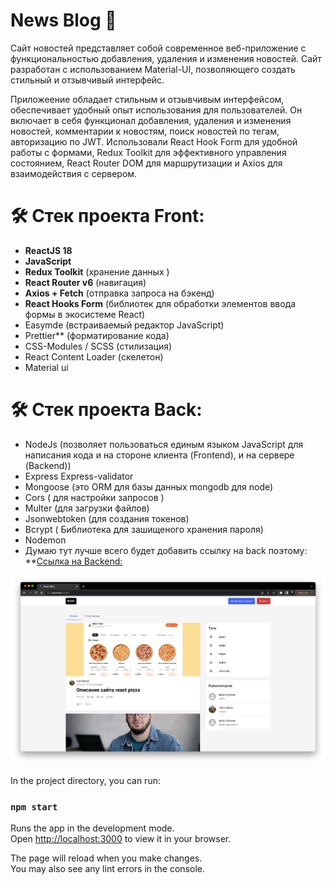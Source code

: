 # News Blog 📰

Cайт новостей представляет собой современное веб-приложение с функциональностью добавления, удаления и изменения новостей. Сайт разработан с использованием Material-UI, позволяющего создать стильный и отзывчивый интерфейс.

Приложеение обладает стильным и отзывчивым интерфейсом, обеспечивает удобный опыт использования для пользователей. Он включает в себя функционал добавления, удаления и изменения новостей, комментарии к новостям, поиск новостей по тегам, авторизацию по JWT. Использовали React Hook Form для удобной работы с формами, Redux Toolkit для эффективного управления состоянием, React Router DOM для маршрутизации и Axios для взаимодействия с сервером.

# 🛠 Стек проекта Front:

- **ReactJS 18**
- **JavaScript**
- **Redux Toolkit** (хранение данных )
- **React Router v6** (навигация)
- **Axios + Fetch** (отправка запроса на бэкенд)
- **React Hooks Form** (библиотек для обработки элементов ввода формы в экосистеме React)
- Easymde (встраиваемый редактор JavaScript)
- Prettier\*\* (форматирование кода)
- CSS-Modules / SCSS (стилизация)
- React Content Loader (скелетон)
- Material ui

# 🛠 Стек проекта Back:

- NodeJs (позволяет пользоваться единым языком JavaScript для написания кода и на стороне клиента (Frontend), и на сервере (Backend))
- Express Express-validator
- Mongoose (это ORM для базы данных mongodb для node)
- Cors ( для настройки запросов )
- Мulter (для загрузки файлов)
- Jsonwebtoken (для создания токенов)
- Bcrypt ( Библиотека для зашищеного хранения пароля)
- Nodemon
- Думаю тут лучше всего будет добавить ссылку на back поэтому:
  \*\*[Ссылка на Backend:](https://github.com/Boisglar/blog-site-backend)

![Image alt](https://github.com/Boisglar/blog-site-frontend/blob/main/Главная%20страница.png?raw=true)

In the project directory, you can run:

### `npm start`

Runs the app in the development mode.\
Open [http://localhost:3000](http://localhost:3000) to view it in your browser.

The page will reload when you make changes.\
You may also see any lint errors in the console.
